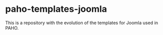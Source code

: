 # paho-templates-joomla
This is a repository with the evolution of the templates for Joomla used in PAHO.
